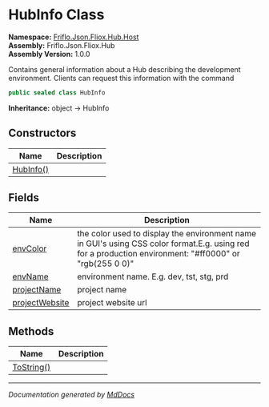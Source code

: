 ﻿<!--  
  <auto-generated>   
    The contents of this file were generated by a tool.  
    Changes to this file may be list if the file is regenerated  
  </auto-generated>   
-->

# HubInfo Class

**Namespace:** [Friflo.Json.Fliox.Hub.Host](../index.md)  
**Assembly:** Friflo.Json.Fliox.Hub  
**Assembly Version:** 1.0.0

Contains general information about a Hub describing the development environment. Clients can request this information with the command 

```csharp
public sealed class HubInfo
```

**Inheritance:** object → HubInfo

## Constructors

| Name                               | Description |
| ---------------------------------- | ----------- |
| [HubInfo()](constructors/index.md) |             |

## Fields

| Name                                       | Description                                                                                                                                              |
| ------------------------------------------ | -------------------------------------------------------------------------------------------------------------------------------------------------------- |
| [envColor](fields/envColor.md)             | the color used to display the environment name in GUI's using CSS color format.E.g. using red for a production environment: "\#ff0000" or "rgb(255 0 0)" |
| [envName](fields/envName.md)               | environment name. E.g. dev, tst, stg, prd                                                                                                                |
| [projectName](fields/projectName.md)       | project name                                                                                                                                             |
| [projectWebsite](fields/projectWebsite.md) | project website url                                                                                                                                      |

## Methods

| Name                              | Description |
| --------------------------------- | ----------- |
| [ToString()](methods/ToString.md) |             |

___

*Documentation generated by [MdDocs](https://github.com/ap0llo/mddocs)*
